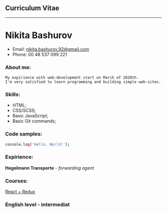 ## Curriculum Vitae
---
# Nikita Bashurov
* Email: [nikita.bashurov.92@gmail.com](nikita.bashurov.92@gmail.com)
* Phone: 00 48 537 099 221

### About me:

    My expirience with web-development start on March of 2020th. 
    I'm very satisfied to learn programming and building simple web-sites.

### Skills:

* HTML;
* CSS/SCSS;
* Basic JavaScript;
* Basic Git commands;

### Code samples:

```sh
console.log('Hello, World!');
```

### Expirience:

**Hegelmann Transporte** - *forwarding agent*

### Courses:
[React + Redux](https://www.udemy.com/course/javascript_full/)

### English level - intermediat
